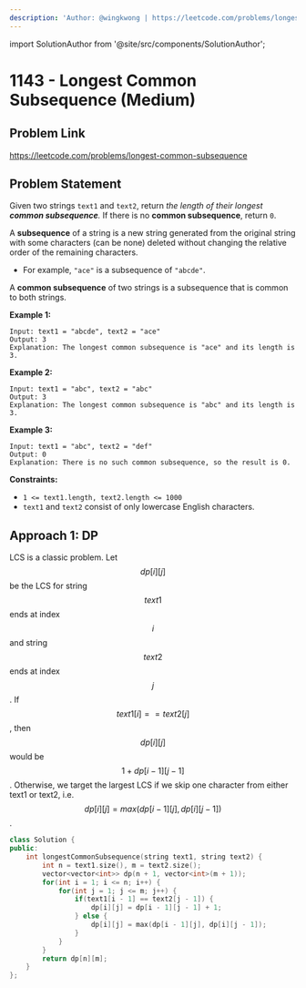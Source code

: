 ```yaml
---
description: 'Author: @wingkwong | https://leetcode.com/problems/longest-common-subsequence/'
---
```


import SolutionAuthor from '@site/src/components/SolutionAuthor';

# 1143 - Longest Common Subsequence (Medium)

## Problem Link

https://leetcode.com/problems/longest-common-subsequence

## Problem Statement

Given two strings `text1` and `text2`, return _the length of their longest **common subsequence**._ If there is no **common subsequence**, return `0`.

A **subsequence** of a string is a new string generated from the original string with some characters (can be none) deleted without changing the relative order of the remaining characters.

* For example, `"ace"` is a subsequence of `"abcde"`.

A **common subsequence** of two strings is a subsequence that is common to both strings.

**Example 1:**

```
Input: text1 = "abcde", text2 = "ace" 
Output: 3  
Explanation: The longest common subsequence is "ace" and its length is 3.
```

**Example 2:**

```
Input: text1 = "abc", text2 = "abc"
Output: 3
Explanation: The longest common subsequence is "abc" and its length is 3.
```

**Example 3:**

```
Input: text1 = "abc", text2 = "def"
Output: 0
Explanation: There is no such common subsequence, so the result is 0.
```

**Constraints:**

* `1 <= text1.length, text2.length <= 1000`
* `text1` and `text2` consist of only lowercase English characters.

## Approach 1: DP

LCS is a classic problem. Let $$dp[i][j]$$ be the LCS for string $$text1$$ends at index $$i$$ and string $$text2$$ends at index $$j$$. If $$text1[i] == text2[j]$$, then $$dp[i][j]$$ would be $$1  +dp[i - 1][j - 1]$$. Otherwise, we target the largest LCS if we skip one character from either text1 or text2, i.e. $$dp[i][j] = max(dp[i - 1][j], dp[i][j - 1])$$.

<SolutionAuthor name="@wingkwong"/>

```cpp
class Solution {
public:
    int longestCommonSubsequence(string text1, string text2) {
        int n = text1.size(), m = text2.size();
        vector<vector<int>> dp(n + 1, vector<int>(m + 1));
        for(int i = 1; i <= n; i++) {
            for(int j = 1; j <= m; j++) {
                if(text1[i - 1] == text2[j - 1]) {
                    dp[i][j] = dp[i - 1][j - 1] + 1;
                } else {
                    dp[i][j] = max(dp[i - 1][j], dp[i][j - 1]);
                }
            }
        }
        return dp[n][m];
    }
};
```
